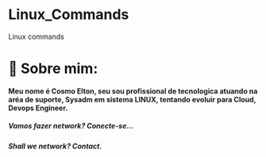 # Linux_Commands
Linux commands

# 🚀 Sobre mim: 
#### Meu nome é Cosmo Elton, seu sou profissional de tecnologica atuando na aréa de suporte, Sysadm em sistema LINUX, tentando evoluir para Cloud, Devops Engineer.

##### Vamos fazer network? Conecte-se...
##### Shall we network? Contact.
